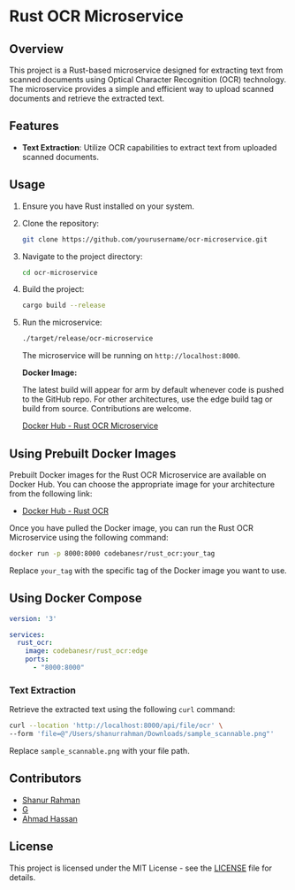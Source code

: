 # Rust OCR Microservice

## Overview

This project is a Rust-based microservice designed for extracting text from scanned documents using Optical Character Recognition (OCR) technology. The microservice provides a simple and efficient way to upload scanned documents and retrieve the extracted text.

## Features

- **Text Extraction**: Utilize OCR capabilities to extract text from uploaded scanned documents.

## Usage
1. Ensure you have Rust installed on your system.

2. Clone the repository:

    ```bash
    git clone https://github.com/yourusername/ocr-microservice.git
    ```

3. Navigate to the project directory:

    ```bash
    cd ocr-microservice
    ```

4. Build the project:

    ```bash
    cargo build --release
    ```

5. Run the microservice:

    ```bash
    ./target/release/ocr-microservice
    ```

   The microservice will be running on `http://localhost:8000`.

   **Docker Image:**

   The latest build will appear for arm by default whenever code is pushed to the GitHub repo. For other architectures, use the edge build tag or build from source. Contributions are welcome.

   [Docker Hub - Rust OCR Microservice](https://hub.docker.com/repository/docker/codebanesr/rust_ocr/tags?page=1&ordering=last_updated)

## Using Prebuilt Docker Images

Prebuilt Docker images for the Rust OCR Microservice are available on Docker Hub. You can choose the appropriate image for your architecture from the following link:

- [Docker Hub - Rust OCR](https://hub.docker.com/repository/docker/codebanesr/rust_ocr/tags?page=1&ordering=last_updated)

Once you have pulled the Docker image, you can run the Rust OCR Microservice using the following command:

```bash
docker run -p 8000:8000 codebanesr/rust_ocr:your_tag
```

Replace `your_tag` with the specific tag of the Docker image you want to use.

## Using Docker Compose

```yaml
version: '3'

services:
  rust_ocr:
    image: codebanesr/rust_ocr:edge
    ports:
      - "8000:8000"
```

### Text Extraction

Retrieve the extracted text using the following `curl` command:

```bash
curl --location 'http://localhost:8000/api/file/ocr' \
--form 'file=@"/Users/shanurrahman/Downloads/sample_scannable.png"'
```
Replace `sample_scannable.png` with your file path.

## Contributors

- [Shanur Rahman](https://github.com/codebanesr)
- [G](https://github.com/gharbat)
- [Ahmad Hassan](https://github.com/ah7255703)

## License

This project is licensed under the MIT License - see the [LICENSE](LICENSE) file for details.
